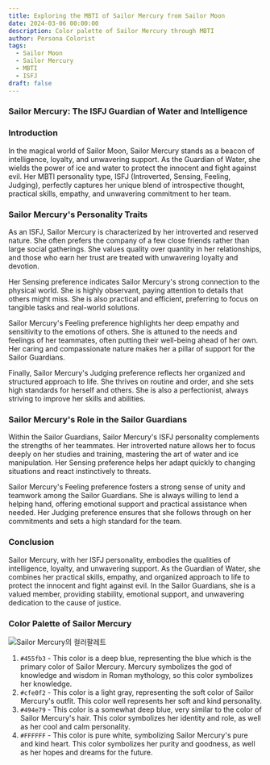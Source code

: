 ```yaml
---
title: Exploring the MBTI of Sailor Mercury from Sailor Moon
date: 2024-03-06 00:00:00
description: Color palette of Sailor Mercury through MBTI
author: Persona Colorist
tags:
  - Sailor Moon
  - Sailor Mercury
  - MBTI
  - ISFJ
draft: false
---
```


### Sailor Mercury: The ISFJ Guardian of Water and Intelligence

### Introduction

In the magical world of Sailor Moon, Sailor Mercury stands as a beacon of intelligence, loyalty, and unwavering support. As the Guardian of Water, she wields the power of ice and water to protect the innocent and fight against evil. Her MBTI personality type, ISFJ (Introverted, Sensing, Feeling, Judging), perfectly captures her unique blend of introspective thought, practical skills, empathy, and unwavering commitment to her team.

### Sailor Mercury's Personality Traits

As an ISFJ, Sailor Mercury is characterized by her introverted and reserved nature. She often prefers the company of a few close friends rather than large social gatherings. She values quality over quantity in her relationships, and those who earn her trust are treated with unwavering loyalty and devotion.

Her Sensing preference indicates Sailor Mercury's strong connection to the physical world. She is highly observant, paying attention to details that others might miss. She is also practical and efficient, preferring to focus on tangible tasks and real-world solutions.

Sailor Mercury's Feeling preference highlights her deep empathy and sensitivity to the emotions of others. She is attuned to the needs and feelings of her teammates, often putting their well-being ahead of her own. Her caring and compassionate nature makes her a pillar of support for the Sailor Guardians.

Finally, Sailor Mercury's Judging preference reflects her organized and structured approach to life. She thrives on routine and order, and she sets high standards for herself and others. She is also a perfectionist, always striving to improve her skills and abilities.

### Sailor Mercury's Role in the Sailor Guardians

Within the Sailor Guardians, Sailor Mercury's ISFJ personality complements the strengths of her teammates. Her introverted nature allows her to focus deeply on her studies and training, mastering the art of water and ice manipulation. Her Sensing preference helps her adapt quickly to changing situations and react instinctively to threats.

Sailor Mercury's Feeling preference fosters a strong sense of unity and teamwork among the Sailor Guardians. She is always willing to lend a helping hand, offering emotional support and practical assistance when needed. Her Judging preference ensures that she follows through on her commitments and sets a high standard for the team.

### Conclusion

Sailor Mercury, with her ISFJ personality, embodies the qualities of intelligence, loyalty, and unwavering support. As the Guardian of Water, she combines her practical skills, empathy, and organized approach to life to protect the innocent and fight against evil. In the Sailor Guardians, she is a valued member, providing stability, emotional support, and unwavering dedication to the cause of justice.

### Color Palette of Sailor Mercury

![Sailor Mercury의 컬러팔레트](https://i.imgur.com/ZxMQMCS.png#center)
1. `#455fb3` - This color is a deep blue, representing the blue which is the primary color of Sailor Mercury. Mercury symbolizes the god of knowledge and wisdom in Roman mythology, so this color symbolizes her knowledge.
2. `#cfe0f2` - This color is a light gray, representing the soft color of Sailor Mercury's outfit. This color well represents her soft and kind personality.
3. `#494e79` - This color is a somewhat deep blue, very similar to the color of Sailor Mercury's hair. This color symbolizes her identity and role, as well as her cool and calm personality.
4. `#FFFFFF` - This color is pure white, symbolizing Sailor Mercury's pure and kind heart. This color symbolizes her purity and goodness, as well as her hopes and dreams for the future.


